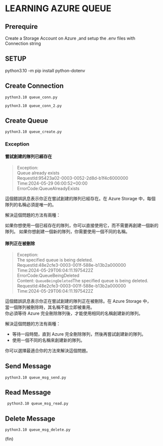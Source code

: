 # LEARNING AZURE QUEUE

## Prerequire

Create a Storage Account on Azure ,and setup the .env files with Connection string

## SETUP

python3.10 -m pip install python-dotenv

## Create Connection  

```shell
python3.10 queue_conn.py
```

```shell
python3.10 queue_conn_2.py
```

## Create Queue

```shell
python3.10 queue_create.py  
```

### Exception

#### 嘗試創建的隊列已經存在

> Exception:  
Queue already exists  
RequestId:95423a02-0003-0052-2d8d-b1f4c6000000  
Time:2024-05-29 06:00:52+00:00  
ErrorCode:QueueAlreadyExists  

這個錯誤訊息表示你正在嘗試創建的隊列已經存在。在 Azure Storage 中，每個隊列的名稱必須是唯一的。

解決這個問題的方法有兩種：

如果你想使用一個已經存在的隊列，你可以直接使用它，而不需要再創建一個新的隊列。
如果你想創建一個新的隊列，你需要使用一個不同的名稱。

#### 隊列正在被刪除

> Exception:  
The specified queue is being deleted.  
RequestId:48e2cfe3-0003-001f-588e-b13b2a000000  
Time:2024-05-29T06:04:11.1975422Z  
ErrorCode:QueueBeingDeleted  
Content: <?xml version="1.0" encoding="utf-8"?><Error><Code>QueueBeingDeleted</Code><Message>The specified queue is being deleted.  
RequestId:48e2cfe3-0003-001f-588e-b13b2a000000  
Time:2024-05-29T06:04:11.1975422Z</Message></Error>  

這個錯誤訊息表示你正在嘗試創建的隊列正在被刪除。在 Azure Storage 中，  
當一個隊列被刪除時，其名稱不能立即被重用。  
你必須等待 Azure 完全刪除隊列後，才能使用相同的名稱創建新的隊列。  

解決這個問題的方法有兩種：

- 等待一段時間，直到 Azure 完全刪除隊列，然後再嘗試創建新的隊列。
- 使用一個不同的名稱來創建新的隊列。

你可以選擇最適合你的方法來解決這個問題。

## Send Message

```shell
python3.10 queue_msg_send.py
```

## Read Message

```shell
 python3.10 queue_msg_read.py
```

## Delete Message

```shell
python3.10 queue_msg_delete.py
```

(fin)
